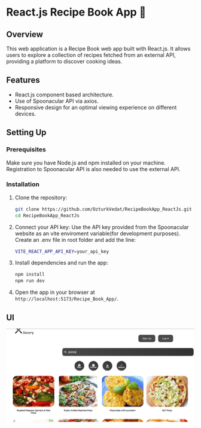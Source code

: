 # React.js Recipe Book App 🍲

## Overview

This web application is a Recipe Book web app built with React.js. It allows users to explore a collection of recipes fetched from an external API, providing a platform to discover cooking ideas.

## Features

- React.js component based architecture.
- Use of Spoonacular API via axios.
- Responsive design for an optimal viewing experience on different devices.


## Setting Up

### Prerequisites

Make sure you have Node.js and npm installed on your machine. Registration to Spoonacular API is also needed to use the external API.

### Installation

1. Clone the repository:

   ```bash
   git clone https://github.com/OzturkVedat/RecipeBookApp_ReactJs.git
   cd RecipeBookApp_ReactJs
   ```
2. Connect your API key:
   Use the API key provided from the Spoonacular website as an vite enviroment variable(for development purposes). Create an .env file in root folder and add the line:
   ```bash
   VITE_REACT_APP_API_KEY=your_api_key
   ```
4. Install dependencies and run the app:

   ```bash
   npm install
   npm run dev
   ```

5. Open the app in your browser at `http://localhost:5173/Recipe_Book_App/`.

## UI

![Screenshot](./public/recipe-book.png)

